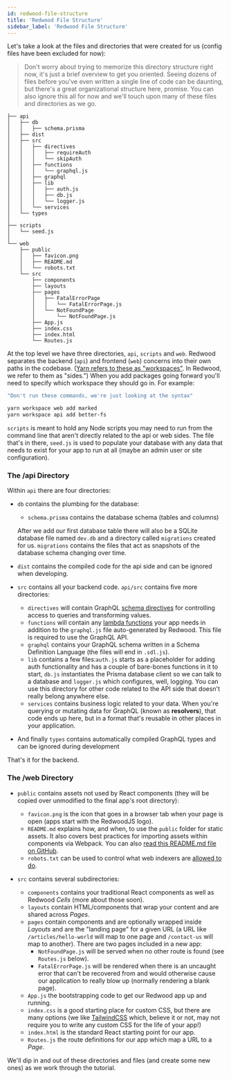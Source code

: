 ```yaml
---
id: redwood-file-structure
title: 'Redwood File Structure'
sidebar_label: 'Redwood File Structure'
---
```


Let's take a look at the files and directories that were created for us (config files have been excluded for now):

> Don't worry about trying to memorize this directory structure right now, it's just a brief overview to get you oriented. Seeing dozens of files before you've even written a single line of code can be daunting, but there's a great organizational structure here, promise. You can also ignore this all for now and we'll touch upon many of these files and directories as we go.

```plaintext
├── api
│   ├── db
│   │   ├── schema.prisma
│   ├── dist
│   ├── src
│   │   ├── directives
│   │   │   ├── requireAuth
│   │   │   └── skipAuth
│   │   ├── functions
│   │   │   └── graphql.js
│   │   ├── graphql
│   │   ├── lib
│   │   │   ├── auth.js
│   │   │   ├── db.js
│   │   │   └── logger.js
│   │   └── services
│   └── types
│
├── scripts
│   └── seed.js
│
└── web
    ├── public
    │   ├── favicon.png
    │   ├── README.md
    │   └── robots.txt
    └── src
        ├── components
        ├── layouts
        ├── pages
        │   ├── FatalErrorPage
        │   │   └── FatalErrorPage.js
        │   └── NotFoundPage
        │       └── NotFoundPage.js
        ├── App.js
        ├── index.css
        ├── index.html
        └── Routes.js
```

At the top level we have three directories, `api`, `scripts` and `web`. Redwood separates the backend (`api`) and frontend (`web`) concerns into their own paths in the codebase. ([Yarn refers to these as "workspaces"](https://yarnpkg.com/lang/en/docs/workspaces/). In Redwood, we refer to them as "sides.") When you add packages going forward you'll need to specify which workspace they should go in. For example:

```bash
"Don't run these commands, we're just looking at the syntax"

yarn workspace web add marked
yarn workspace api add better-fs
```

`scripts` is meant to hold any Node scripts you may need to run from the command line that aren't directly related to the api or web sides. The file that's in there, `seed.js` is used to populate your database with any data that needs to exist for your app to run at all (maybe an admin user or site configuration).

### The /api Directory

Within `api` there are four directories:

- `db` contains the plumbing for the database:

  - `schema.prisma` contains the database schema (tables and columns)

  After we add our first database table there will also be a SQLite database file named `dev.db` and a directory called `migrations` created for us. `migrations` contains the files that act as snapshots of the database schema changing over time.

- `dist` contains the compiled code for the api side and can be ignored when developing.

- `src` contains all your backend code. `api/src` contains five more directories:

  - `directives` will contain GraphQL [schema directives](https://www.graphql-tools.com/docs/schema-directives) for controlling access to queries and transforming values.
  - `functions` will contain any [lambda functions](https://docs.netlify.com/functions/overview/) your app needs in addition to the `graphql.js` file auto-generated by Redwood. This file is required to use the GraphQL API.
  - `graphql` contains your GraphQL schema written in a Schema Definition Language (the files will end in `.sdl.js`).
  - `lib` contains a few files:`auth.js` starts as a placeholder for adding auth functionality and has a couple of bare-bones functions in it to start, `db.js` instantiates the Prisma database client so we can talk to a database and `logger.js` which configures, well, logging. You can use this directory for other code related to the API side that doesn't really belong anywhere else.
  - `services` contains business logic related to your data. When you're querying or mutating data for GraphQL (known as **resolvers**), that code ends up here, but in a format that's reusable in other places in your application.

- And finally `types` contains automatically compiled GraphQL types and can be ignored during development

That's it for the backend.

### The /web Directory

- `public` contains assets not used by React components (they will be copied over unmodified to the final app's root directory):

  - `favicon.png` is the icon that goes in a browser tab when your page is open (apps start with the RedwoodJS logo).
  - `README.md` explains how, and when, to use the `public` folder for static assets. It also covers best practices for importing assets within components via Webpack. You can also [read this README.md file on GitHub](https://github.com/redwoodjs/create-redwood-app/tree/main/web/public).
  - `robots.txt` can be used to control what web indexers are [allowed to do](https://www.robotstxt.org/robotstxt.html).

- `src` contains several subdirectories:
  - `components` contains your traditional React components as well as Redwood _Cells_ (more about those soon).
  - `layouts` contain HTML/components that wrap your content and are shared across _Pages_.
  - `pages` contain components and are optionally wrapped inside _Layouts_ and are the "landing page" for a given URL (a URL like `/articles/hello-world` will map to one page and `/contact-us` will map to another). There are two pages included in a new app:
    - `NotFoundPage.js` will be served when no other route is found (see `Routes.js` below).
    - `FatalErrorPage.js` will be rendered when there is an uncaught error that can't be recovered from and would otherwise cause our application to really blow up (normally rendering a blank page).
  - `App.js` the bootstrapping code to get our Redwood app up and running.
  - `index.css` is a good starting place for custom CSS, but there are many options (we like [TailwindCSS](https://tailwindcss.com/) which, believe it or not, may not require you to write any custom CSS for the life of your app!)
  - `index.html` is the standard React starting point for our app.
  - `Routes.js` the route definitions for our app which map a URL to a _Page_.

We'll dip in and out of these directories and files (and create some new ones) as we work through the tutorial.
